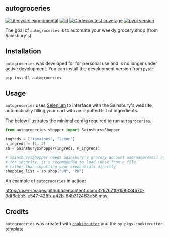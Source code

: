 ## autogroceries

<!-- badges: start -->

[![Lifecycle:
experimental](https://img.shields.io/badge/lifecycle-experimental-orange.svg)](https://lifecycle.r-lib.org/articles/stages.html#experimental)
[![ci](https://github.com/dzhang32/autogroceries/workflows/test-deploy-package/badge.svg)](https://github.com/dzhang32/autogroceries/actions)
[![Codecov test
coverage](https://codecov.io/gh/dzhang32/autogroceries/branch/master/graph/badge.svg)](https://codecov.io/gh/dzhang32/autogroceries?branch=master)
[![pypi version](https://pypip.in/version/autogroceries/badge.svg)](https://pypi.python.org/pypi/autogroceries/)
<!-- badges: end -->

The goal of `autogroceries` is to automate your weekly grocery shop (from Sainsbury's).

## Installation

 `autogroceries` was developed for for personal use and is no longer under active development. You can install the development version from `pypi`:

```bash
pip install autogroceries
```

## Usage

`autogroceries` uses [Selenium](https://selenium-python.readthedocs.io) to interface with the Sainsbury's website, automatically filling your cart with an inputted list of ingredients.

The below illustrates the minimal config required to run `autogroceries`.

```python
from autogroceries.shopper import SainsburysShopper

ingreds = ["tomatoes", "lemon"]
n_ingreds = [1, 2]
sb = SainsburysShopper(ingreds, n_ingreds)

# SainsburysShopper needs Sainsbury's grocery account username/email and password
# for security, it's recommended to load these from a file
# rather than inputting your credentials directly
shopping_list = sb.shop("UN", "PW")
```

An example of `autogroceries` in action:

https://user-images.githubusercontent.com/32676710/159334670-9df6cbb5-c547-426b-a42b-64b312463e56.mov

## Credits

`autogroceries` was created with [`cookiecutter`](https://cookiecutter.readthedocs.io/en/latest/) and the `py-pkgs-cookiecutter` [template](https://github.com/py-pkgs/py-pkgs-cookiecutter).
